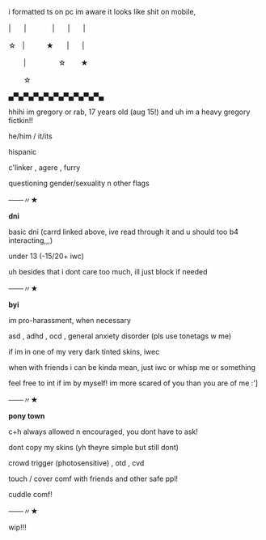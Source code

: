 i formatted ts on pc im aware it looks like shit on mobile,

|ㅤㅤ|ㅤㅤㅤㅤ|ㅤㅤ|ㅤㅤ|

☆ㅤ|ㅤㅤㅤ ★ㅤㅤ|ㅤㅤ|

ㅤㅤ |ㅤㅤㅤㅤㅤ☆ㅤㅤ ★

ㅤㅤ ☆

▄▀▄▀▄▀▄▀▄▀▄▀▄▀▄▀▄▀▄

hhihi im gregory or rab, 17 years old (aug 15!) and uh im a heavy gregory fictkin!!

he/him / it/its

hispanic

c'linker , agere , furry

questioning gender/sexuality n other flags

───〃★

**dni**

basic dni (carrd linked above, ive read through it and u should too b4 interacting,,,)

under 13 (-15/20+ iwc)

uh besides that i dont care too much, ill just block if needed

───〃★

**byi**

im pro-harassment, when necessary

asd , adhd , ocd , general anxiety disorder (pls use tonetags w me)

if im in one of my very dark tinted skins, iwec

when with friends i can be kinda mean, just iwc or whisp me or something

feel free to int if im by myself! im more scared of you than you are of me :']

───〃★

**pony town**

c+h always allowed n encouraged, you dont have to ask!

dont copy my skins (yh theyre simple but still dont)

crowd trigger (photosensitive) , otd , cvd

touch / cover comf with friends and other safe ppl!

cuddle comf!

───〃★

wip!!!
